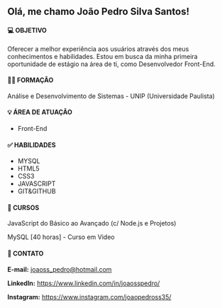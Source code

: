 ## Olá, me chamo João Pedro Silva Santos!


#### 💻 OBJETIVO
Oferecer a melhor experiência aos usuários através dos meus conhecimentos e habilidades. Estou em busca da minha primeira oportunidade de estágio na área de ti, como Desenvolvedor Front-End.

#### 🧑‍🎓 FORMAÇÃO 
Análise e Desenvolvimento de Sistemas - UNIP (Universidade Paulista)



#### 💡 ÁREA DE ATUAÇÃO
- Front-End

#### ✅ HABILIDADES

- MYSQL
- HTML5
- CSS3
- JAVASCRIPT
- GIT&GITHUB



#### 🚀 CURSOS
JavaScript do Básico ao Avançado (c/ Node.js e Projetos)

MySQL [40 horas] - Curso em Video



#### 🚀 CONTATO
**E-mail:** 
joaoss_pedro@hotmail.com

**LinkedIn:**
https://www.linkedin.com/in/joaosspedro/

**Instagram:**
https://www.instagram.com/joaopedross35/


<!--
**joaosspedro/joaosspedro** is a ✨ _special_ ✨ repository because its `README.md` (this file) appears on your GitHub profile.

Here are some ideas to get you started:

- 🔭 I’m currently working on ...
- 🌱 I’m currently learning ...
- 👯 I’m looking to collaborate on ...
- 🤔 I’m looking for help with ...
- 💬 Ask me about ...
- 📫 How to reach me: ...
- 😄 Pronouns: ...
- ⚡ Fun fact: ...
-->
